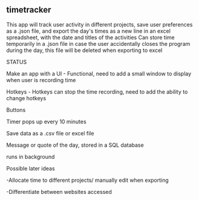 ## timetracker

This app will track user activity in different projects, save user preferences as a .json file, and export the day's times as a new line in an excel spreadsheet, with the date and titles of the activities
Can store time temporarily in a .json file in case the user accidentally closes the program during the day, this file will be deleted when exporting to excel

STATUS

Make an app with a UI - Functional, need to add a small window to display when user is recording time

Hotkeys - Hotkeys can stop the time recording, need to add the ability to change hotkeys

Buttons

Timer pops up every 10 minutes

Save data as a .csv file or excel file

Message or quote of the day, stored in a SQL database

runs in background

Possible later ideas

-Allocate time to different projects/ manually edit when exporting

-Differentiate between websites accessed
